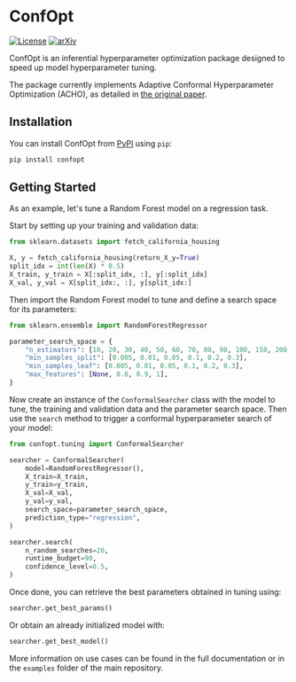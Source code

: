 # ConfOpt

[![License](https://img.shields.io/badge/License-Apache_2.0-blue.svg)](https://opensource.org/licenses/Apache-2.0)
[![arXiv](https://img.shields.io/badge/arXiv-ACHO-cyan)](https://doi.org/10.48550/arXiv.2207.03017)

ConfOpt is an inferential hyperparameter optimization package designed to
speed up model hyperparameter tuning.

The package currently implements Adaptive Conformal Hyperparameter Optimization (ACHO), as detailed
in [the original paper](https://doi.org/10.48550/arXiv.2207.03017).

## Installation

You can install ConfOpt from [PyPI](https://pypi.org/project/confopt) using `pip`:

```bash
pip install confopt
```

## Getting Started

As an example, let's tune a Random Forest model on a regression task.

Start by setting up your training and validation data:

```python
from sklearn.datasets import fetch_california_housing

X, y = fetch_california_housing(return_X_y=True)
split_idx = int(len(X) * 0.5)
X_train, y_train = X[:split_idx, :], y[:split_idx]
X_val, y_val = X[split_idx:, :], y[split_idx:]
```

Then import the Random Forest model to tune and define a search space for
its parameters:

```python
from sklearn.ensemble import RandomForestRegressor

parameter_search_space = {
    "n_estimators": [10, 20, 30, 40, 50, 60, 70, 80, 90, 100, 150, 200, 300, 400],
    "min_samples_split": [0.005, 0.01, 0.05, 0.1, 0.2, 0.3],
    "min_samples_leaf": [0.005, 0.01, 0.05, 0.1, 0.2, 0.3],
    "max_features": [None, 0.8, 0.9, 1],
}
```

Now create an instance of the `ConformalSearcher` class with the model to
tune, the training and validation data and the parameter search space. Then
use the `search` method to trigger a conformal hyperparameter search of your
model:

```python
from confopt.tuning import ConformalSearcher

searcher = ConformalSearcher(
    model=RandomForestRegressor(),
    X_train=X_train,
    y_train=y_train,
    X_val=X_val,
    y_val=y_val,
    search_space=parameter_search_space,
    prediction_type="regression",
)

searcher.search(
    n_random_searches=20,
    runtime_budget=90,
    confidence_level=0.5,
)
```

Once done, you can retrieve the best parameters obtained in tuning using:

```python
searcher.get_best_params()
```

Or obtain an already initialized model with:

```python
searcher.get_best_model()
```

More information on use cases can be found in the full
documentation or in the `examples` folder of the main repository.
